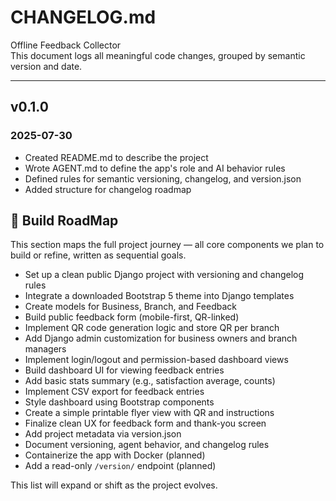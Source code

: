# CHANGELOG.md

Offline Feedback Collector  
This document logs all meaningful code changes, grouped by semantic version and date.

---

## v0.1.0

### 2025-07-30
- Created README.md to describe the project
- Wrote AGENT.md to define the app's role and AI behavior rules
- Defined rules for semantic versioning, changelog, and version.json
- Added structure for changelog roadmap


## 🧭 Build RoadMap

This section maps the full project journey — all core components we plan to build or refine, written as sequential goals.

- Set up a clean public Django project with versioning and changelog rules
- Integrate a downloaded Bootstrap 5 theme into Django templates
- Create models for Business, Branch, and Feedback
- Build public feedback form (mobile-first, QR-linked)
- Implement QR code generation logic and store QR per branch
- Add Django admin customization for business owners and branch managers
- Implement login/logout and permission-based dashboard views
- Build dashboard UI for viewing feedback entries
- Add basic stats summary (e.g., satisfaction average, counts)
- Implement CSV export for feedback entries
- Style dashboard using Bootstrap components
- Create a simple printable flyer view with QR and instructions
- Finalize clean UX for feedback form and thank-you screen
- Add project metadata via version.json
- Document versioning, agent behavior, and changelog rules
- Containerize the app with Docker (planned)
- Add a read-only `/version/` endpoint (planned)

This list will expand or shift as the project evolves.